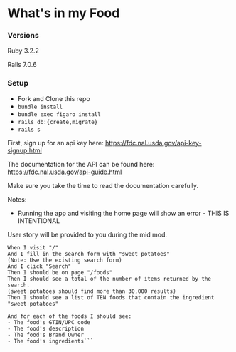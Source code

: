# What's in my Food

### Versions

Ruby 3.2.2

Rails 7.0.6

### Setup

- Fork and Clone this repo
- `bundle install`
- `bundle exec figaro install`
- `rails db:{create,migrate}`
- `rails s`

First, sign up for an api key here: https://fdc.nal.usda.gov/api-key-signup.html

The documentation for the API can be found here: https://fdc.nal.usda.gov/api-guide.html

Make sure you take the time to read the documentation carefully. 

Notes:
  * Running the app and visiting the home page will show an error - THIS IS INTENTIONAL


User story will be provided to you during the mid mod.

```As a user,
When I visit "/"
And I fill in the search form with "sweet potatoes"
(Note: Use the existing search form)
And I click "Search"
Then I should be on page "/foods"
Then I should see a total of the number of items returned by the search.
(sweet potatoes should find more than 30,000 results)
Then I should see a list of TEN foods that contain the ingredient "sweet potatoes"

And for each of the foods I should see:
- The food's GTIN/UPC code
- The food's description
- The food's Brand Owner
- The food's ingredients```